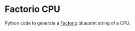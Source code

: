 Factorio CPU
============

Python code to generate a [Factorio](http://www.factorio.com/) blueprint string of a CPU.
